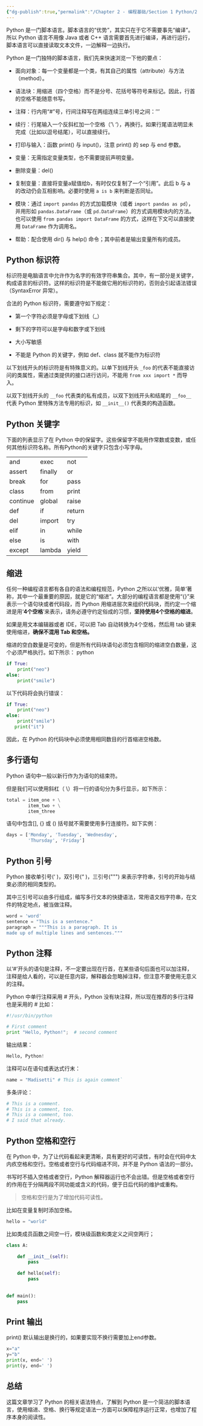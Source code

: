 ```yaml
---
{"dg-publish":true,"permalink":"/Chapter 2 - 编程基础/Section 1 Python/2. Python 基础语法/"}
---
```


Python 是一门脚本语言。脚本语言的“优势”，其实只在于它不需要事先“编译”。所以 Python 语言不用像 Java 或者 C++ 语言需要首先进行编译，再进行运行，脚本语言可以直接读取文本文件，一边解释一边执行。

Python 是一门独特的脚本语言，我们先来快速浏览一下他的要点：

- 面向对象：每一个变量都是一个类，有其自己的属性（attribute）与方法（method）。
    
- 语法块：用缩进（四个空格）而不是分号、花括号等符号来标记。因此，行首的空格不能随意书写。
    
- 注释：行内用“#”号，行间注释写在两组连续三单引号之间：’’’
    
- 续行：行尾输入一个反斜杠加一个空格（’\ ‘），再换行。如果行尾语法明显未完成（比如以逗号结尾），可以直接续行。
    
- 打印与输入：函数 print() 与 input()，注意 print() 的 sep 与 end 参数。
    
- 变量：无需指定变量类型，也不需要提前声明变量。
    
- 删除变量：del()
    
- 复制变量：直接将变量a赋值给b，有时仅仅复制了一个“引用”。此后 b 与 a 的改动仍会互相影响。必要时使用 `a is b` 来判断是否同址。
    
- 模块：通过 `import pandas` 的方式加载模块（或者 `import pandas as pd`），并用形如 `pandas.DataFrame`（或 `pd.DataFrame`）的方式调用模块内的方法。也可以使用 `from pandas import DataFrame` 的方式，这样在下文可以直接使用 `DataFrame` 作为调用名。
    
- 帮助：配合使用 dir() 与 help() 命令；其中前者是输出变量所有的成员。
    

  

## **Python 标识符**

标识符是电脑语言中允许作为名字的有效字符串集合。其中，有一部分是关键字，构成语言的标识符。这样的标识符是不能做它用的标识符的，否则会引起语法错误（SyntaxError 异常）。

合法的 Python 标识符，需要遵守如下规定：

- 第一个字符必须是字母或下划线（_）
    
- 剩下的字符可以是字母和数字或下划线
    
- 大小写敏感
    
- 不能是 Python 的关键字，例如 def、class 就不能作为标识符
    

  

以下划线开头的标识符是有特殊意义的。以单下划线开头 `_foo` 的代表不能直接访问的类属性，需通过类提供的接口进行访问，不能用 `from xxx import *` 而导入。

  

以双下划线开头的 `__foo` 代表类的私有成员，以双下划线开头和结尾的 `__foo__` 代表 Python 里特殊方法专用的标识，如 `__init__()` 代表类的构造函数。

  

## **Python 关键字**

下面的列表显示了在 Python 中的保留字。这些保留字不能用作常数或变数，或任何其他标识符名称。所有Python的关键字只包含小写字母。

|   |   |   |
|---|---|---|
|and|exec|not|
|assert|finally|or|
|break|for|pass|
|class|from|print|
|continue|global|raise|
|def|if|return|
|del|import|try|
|elif|in|while|
|else|is|with|
|except|lambda|yield|

  

## **缩进**

任何一种编程语言都有各自的语法和编程规范，Python 之所以以‘优雅，简单’著称，其中一个最重要的原因，就是它的“缩进”。大部分的编程语言都是使用“{}”来表示一个语句块或者代码段，而 Python 用缩进层次来组织代码块，而约定一个缩进是用‘**4个空格**’来表示，请务必遵守约定俗成的习惯，**坚持使用4个空格的缩进**。

如果是用文本编辑器或者 IDE，可以把 Tab 自动转换为4个空格，然后用 tab 键来使用缩进，**确保不混用 Tab 和空格。**

缩进的空白数量是可变的，但是所有代码块语句必须包含相同的缩进空白数量，这个必须严格执行。如下所示：
python
```python
if True:
    print("neo")
else:
    print("smile")
```

以下代码将会执行错误：

```python
if True:
    print("neo")
else:
    print("smile")
   print("it")
```

因此，在 Python 的代码块中必须使用相同数目的行首缩进空格数。

## **多行语句**

Python 语句中一般以新行作为为语句的结束符。

但是我们可以使用斜杠（ \\）将一行的语句分为多行显示，如下所示：

```python
total = item_one + \
        item_two + \
        item_three
```

语句中包含[], {} 或 () 括号就不需要使用多行连接符。如下实例：

```python
days = ['Monday', 'Tuesday', 'Wednesday',
        'Thursday', 'Friday']
```

## **Python 引号**

Python 接收单引号(‘ )，双引号(“ )，三引号(""") 来表示字符串，引号的开始与结束必须的相同类型的。

其中三引号可以由多行组成，编写多行文本的快捷语法，常用语文档字符串，在文件的特定地点，被当做注释。

```python
word = 'word'
sentence = "This is a sentence."
paragraph = """This is a paragraph. It is
made up of multiple lines and sentences."""
```

## **Python 注释**

以‘#’开头的语句是注释，不一定要出现在行首，在某些语句后面也可以加注释，注释是给人看的，可以是任意内容，解释器会忽略掉注释，但注意不要使用无意义的注释。

Python 中单行注释采用 # 开头，Python 没有块注释，所以现在推荐的多行注释也是采用的 # 比如：

```python
#!/usr/bin/python

# First comment
print "Hello, Python!";  # second comment
```

输出结果：

```python
Hello, Python!
```

注释可以在语句或表达式行末：

```python
name = "Madisetti" # This is again comment`
```

多条评论：

```python
# This is a comment.
# This is a comment, too.
# This is a comment, too.
# I said that already.
```

## **Python 空格和空行**

在 Python 中，为了让代码看起来更清晰，具有更好的可读性，有时会在代码中太内疚空格和空行。空格或者空行与代码缩进不同，并不是 Python 语法的一部分。

书写时不插入空格或者空行，Python 解释器运行也不会出错。但是空格或者空行的作用在于分隔两段不同功能或含义的代码，便于日后代码的维护或重构。

  

> 空格和空行是为了增加代码可读性。

  

比如在变量复制时添加空格。

```python
hello = "world"
```

比如类成员函数之间空一行，模块级函数和类定义之间空两行；

```python
class A:
 
    def __init__(self):
        pass
         
    def hello(self):
        pass
         
         
def main():
    pass
```

## **Print 输出**

print() 默认输出是换行的，如果要实现不换行需要加上end参数。

```python
x="a"
y="b"
print(x, end=' ')
print(y, end=' ')
```

## **总结**

这篇文章学习了 Python 的相关语法特点，了解到 Python 是一个简洁的脚本语言，使用缩进、空格、换行等规定语法一方面可以保障程序运行正常，也增加了程序本身的阅读性。